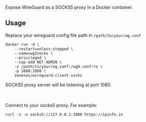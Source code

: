 
Expose WireGuard as a SOCKS5 proxy in a Docker container.

## Usage
Replace your wireguard config file path in `/path/to/your/wg.conf`
```
docker run -d \
    --restart=unless-stopped \
    --name=wg2socks \
    --privileged \
    --cap-add NET_ADMIN \
    -v /path/to/your/wg.conf:/wg0.conf:ro \
    -p 1080:1080 \
    zenexas/wireguard-client-socks
```

SOCKS5 proxy server will be listening at port 1080.

<br/><br/>
Connect to your socks5 proxy. For example:

````
curl -s -x socks5://127.0.0.1:1080 https://ipinfo.io
````

